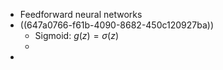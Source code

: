 - Feedforward neural networks
- ((647a0766-f61b-4090-8682-450c120927ba))
	- Sigmoid: $g(z)=\sigma(z)$
	-
-